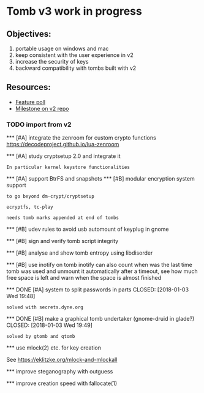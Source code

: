 # Tomb v3 work in progress


## Objectives:

1. portable usage on windows and mac
2. keep consistent with the user experience in v2
3. increase the security of keys
4. backward compatibility with tombs built with v2


## Resources:

- [Feature poll](https://github.com/dyne/Tomb/issues/409)
- [Milestone on v2 repo](https://github.com/dyne/Tomb/milestone/8)

### TODO import from v2

*** [#A] integrate the zenroom for custom crypto functions
	https://decodeproject.github.io/lua-zenroom

*** [#A] study cryptsetup 2.0 and integrate it

	In particular kernel keystore functionalities

*** [#A] support BtrFS and snapshots
*** [#B] modular encryption system support

    to go beyond dm-crypt/cryptsetup

    ecryptfs, tc-play

    needs tomb marks appended at end of tombs

*** [#B] udev rules to avoid usb automount of keyplug in gnome

*** [#B] sign and verify tomb script integrity

*** [#B] analyse and show tomb entropy using libdisorder

*** [#B] use inotify on tomb
    inotify can also count when was the last time tomb was used and
    unmount it automatically after a timeout, see how much free space
    is left and warn when the space is almost finished

*** DONE [#A] system to split passwords in parts
	CLOSED: [2018-01-03 Wed 19:48]

	solved with secrets.dyne.org
	
*** DONE [#B] make a graphical tomb undertaker (gnome-druid in glade?)
	CLOSED: [2018-01-03 Wed 19:49]

	solved by gtomb and qtomb

*** use mlock(2) etc. for key creation

See https://eklitzke.org/mlock-and-mlockall

*** improve steganography with outguess

*** improve creation speed with fallocate(1)
